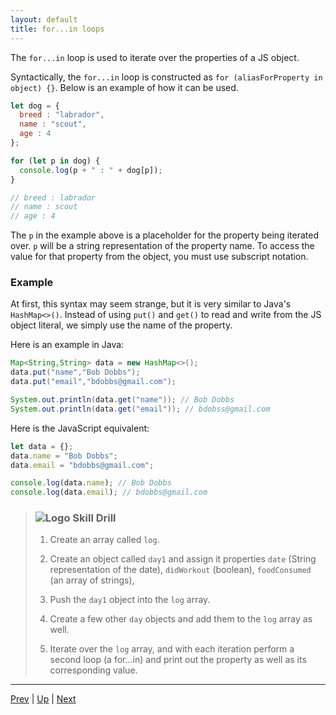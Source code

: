 ```yaml
---
layout: default
title: for...in loops
---
```

The `for...in` loop is used to iterate over the properties of a JS object.

Syntactically, the `for...in` loop is constructed as `for (aliasForProperty in object) {}`. Below is an example of how it can be used.

```js
let dog = {
  breed : "labrador",
  name : "scout",
  age : 4
};

for (let p in dog) {
  console.log(p + " : " + dog[p]);
}

// breed : labrador
// name : scout
// age : 4
```

The `p` in the example above is a placeholder for the property being iterated over. `p` will be a string representation of the property name. To access the value for that property from the object, you must use subscript notation.

### Example
At first, this syntax may seem strange, but it is very similar to Java's `HashMap<>()`. Instead of using `put()` and `get()` to read and write from the JS object literal, we simply use the name of the property.

Here is an example in Java:

```java
Map<String,String> data = new HashMap<>();
data.put("name","Bob Dobbs");
data.put("email","bdobbs@gmail.com");

System.out.println(data.get("name")); // Bob Dobbs
System.out.println(data.get("email")); // bdobss@gmail.com
```

Here is the JavaScript equivalent:

```js
let data = {};
data.name = "Bob Dobbs";
data.email = "bdobbs@gmail.com";

console.log(data.name); // Bob Dobbs
console.log(data.email); // bdobbs@gmail.com
```

> ### ![Logo](http://skilldistillery.com/downloads/sd_logo.jpg) Skill Drill
> 1. Create an array called `log`.  
>
> 1. Create an object called `day1` and assign it properties `date` (String representation of the date), `didWorkout` (boolean), `foodConsumed` (an array of strings),
>
> 1. Push the `day1` object into the `log` array.
>
> 1. Create a few other `day` objects and add them to the `log` array as well.
>
> 1. Iterate over the `log` array, and with each iteration perform a second loop (a for...in) and print out the property as well as its corresponding value.

<hr>

[Prev](manipulatingProperties.md) | [Up](README.md) | [Next](objectsAreKeyValuePairs-labs.md)

